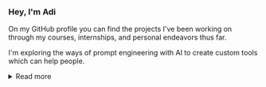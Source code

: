 ### Hey, I'm Adi

On my GitHub profile you can find the projects I've been working on through my courses, internships, and personal endeavors thus far.

I'm exploring the ways of prompt engineering with AI to create custom tools which can help people.

<details>
 <summary>Read more</summary>
 <code>
 ^__^
 (oo)\_______
 (__)\       )\/\
     ||----w |
     ||     ||
 </code>
</details>
